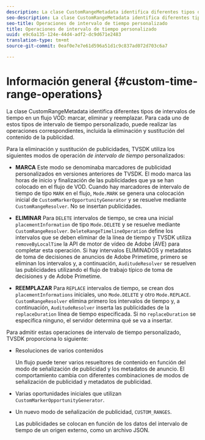 ```yaml
---
description: La clase CustomRangeMetadata identifica diferentes tipos de intervalos de tiempo en una marca de flujo de VOD, eliminación y reemplazo. Para cada uno de estos tipos de intervalo de tiempo personalizado, puede realizar las operaciones correspondientes, incluida la eliminación y sustitución del contenido de la publicidad.
seo-description: La clase CustomRangeMetadata identifica diferentes tipos de intervalos de tiempo en una marca de flujo de VOD, eliminación y reemplazo. Para cada uno de estos tipos de intervalo de tiempo personalizado, puede realizar las operaciones correspondientes, incluida la eliminación y sustitución del contenido de la publicidad.
seo-title: Operaciones de intervalo de tiempo personalizado
title: Operaciones de intervalo de tiempo personalizado
uuid: e9c6a135-124e-44d4-adf2-dc9d671e2483
translation-type: tm+mt
source-git-commit: 0eaf0e7e7e61d596a51d1c9c837ad072d703c6a7

---
```



# Información general {#custom-time-range-operations}

La clase CustomRangeMetadata identifica diferentes tipos de intervalos de tiempo en un flujo VOD: marcar, eliminar y reemplazar. Para cada uno de estos tipos de intervalo de tiempo personalizado, puede realizar las operaciones correspondientes, incluida la eliminación y sustitución del contenido de la publicidad.

<!--<a id="section_1323C0BAC259424C85A6ACFB48FE77EC"></a>-->

Para la eliminación y sustitución de publicidades, TVSDK utiliza los siguientes modos de operación *de intervalo de tiempo* personalizados:

* **MARCA** Este modo se denominaba marcadores de publicidad personalizados en versiones anteriores de TVSDK. El modo marca las horas de inicio y finalización de las publicidades que ya se han colocado en el flujo de VOD. Cuando hay marcadores de intervalo de tiempo de tipo `MARK` en el flujo, `Mode.MARK` se genera una colocación inicial de `CustomMarkerOpportunityGenerator` y se resuelve mediante `CustomRangeResolver`. No se insertan publicidades.

* **ELIMINAR** Para `DELETE` intervalos de tiempo, se crea una inicial `placementInformation` de tipo `Mode.DELETE` y se resuelve mediante `CustomRangeResolver`. `DeleteRangeTimelineOperation` define los intervalos que se deben eliminar de la línea de tiempo y TVSDK utiliza `removeByLocalTime` la API de motor de vídeo de Adobe (AVE) para completar esta operación. Si hay intervalos ELIMINADOS y metadatos de toma de decisiones de anuncios de Adobe Primetime, primero se eliminan los intervalos y, a continuación, `AuditudeResolver` se resuelven las publicidades utilizando el flujo de trabajo típico de toma de decisiones y de Adobe Primetime.

* **REEMPLAZAR** Para `REPLACE` intervalos de tiempo, se crean dos `placementInformations` iniciales, uno `Mode.DELETE` y otro `Mode.REPLACE`. `CustomRangeResolver` elimina primero los intervalos de tiempo y, a continuación, `AuditudeResolver` inserta las publicidades de la `replaceDuration` línea de tiempo especificada. Si no `replaceDuration` se especifica ninguno, el servidor determina qué se va a insertar.

Para admitir estas operaciones de intervalo de tiempo personalizado, TVSDK proporciona lo siguiente:

* Resoluciones de varios contenidos

   Un flujo puede tener varios resueltores de contenido en función del modo de señalización de publicidad y los metadatos de anuncio. El comportamiento cambia con diferentes combinaciones de modos de señalización de publicidad y metadatos de publicidad.
* Varias oportunidades iniciales que utilizan `CustomMarkerOpportunityGenerator`.
* Un nuevo modo de señalización de publicidad, `CUSTOM_RANGES`.

   Las publicidades se colocan en función de los datos del intervalo de tiempo de un origen externo, como un archivo JSON.

